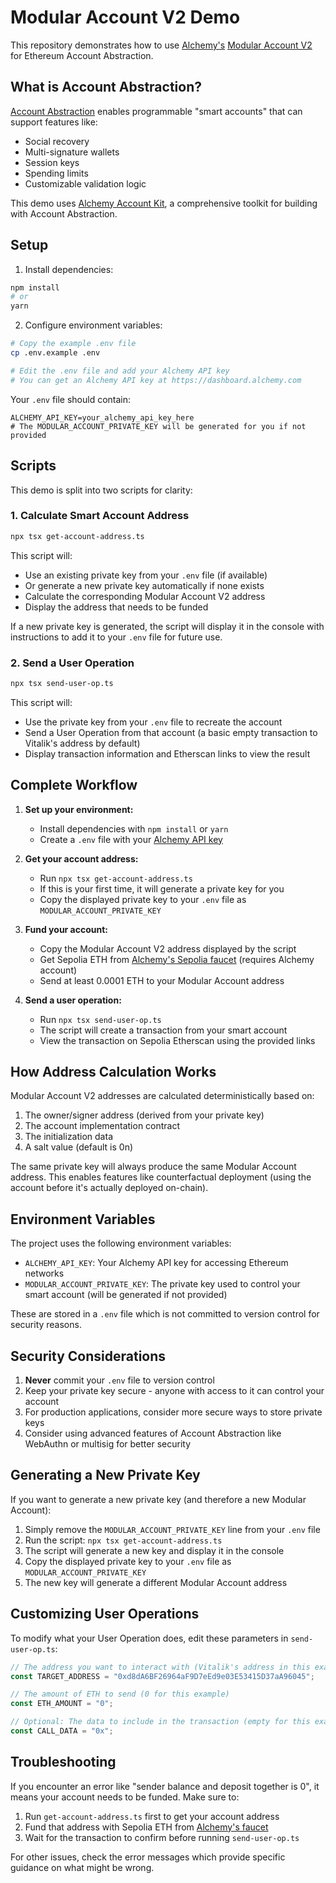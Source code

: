 # Modular Account V2 Demo

This repository demonstrates how to use [Alchemy's](https://www.alchemy.com/) [Modular Account V2](https://accountkit.alchemy.com/smart-contracts/modular-account-v2/overview) for Ethereum Account Abstraction.

## What is Account Abstraction?

[Account Abstraction](https://docs.alchemy.com/docs/account-abstraction-overview) enables programmable "smart accounts" that can support features like:
- Social recovery
- Multi-signature wallets
- Session keys
- Spending limits
- Customizable validation logic

This demo uses [Alchemy Account Kit](https://accountkit.alchemy.com/), a comprehensive toolkit for building with Account Abstraction.

## Setup

1. Install dependencies:
```bash
npm install
# or
yarn
```

2. Configure environment variables:
```bash
# Copy the example .env file
cp .env.example .env

# Edit the .env file and add your Alchemy API key
# You can get an Alchemy API key at https://dashboard.alchemy.com
```

Your `.env` file should contain:
```
ALCHEMY_API_KEY=your_alchemy_api_key_here
# The MODULAR_ACCOUNT_PRIVATE_KEY will be generated for you if not provided
```

## Scripts

This demo is split into two scripts for clarity:

### 1. Calculate Smart Account Address

```bash
npx tsx get-account-address.ts
```

This script will:
- Use an existing private key from your `.env` file (if available)
- Or generate a new private key automatically if none exists
- Calculate the corresponding Modular Account V2 address
- Display the address that needs to be funded

If a new private key is generated, the script will display it in the console with instructions to add it to your `.env` file for future use.

### 2. Send a User Operation

```bash
npx tsx send-user-op.ts
```

This script will:
- Use the private key from your `.env` file to recreate the account
- Send a User Operation from that account (a basic empty transaction to Vitalik's address by default)
- Display transaction information and Etherscan links to view the result

## Complete Workflow

1. **Set up your environment:**
   - Install dependencies with `npm install` or `yarn`
   - Create a `.env` file with your [Alchemy API key](https://dashboard.alchemy.com)

2. **Get your account address:**
   - Run `npx tsx get-account-address.ts`
   - If this is your first time, it will generate a private key for you
   - Copy the displayed private key to your `.env` file as `MODULAR_ACCOUNT_PRIVATE_KEY`

3. **Fund your account:**
   - Copy the Modular Account V2 address displayed by the script
   - Get Sepolia ETH from [Alchemy's Sepolia faucet](https://sepoliafaucet.com/) (requires Alchemy account)
   - Send at least 0.0001 ETH to your Modular Account address

4. **Send a user operation:**
   - Run `npx tsx send-user-op.ts`
   - The script will create a transaction from your smart account
   - View the transaction on Sepolia Etherscan using the provided links

## How Address Calculation Works

Modular Account V2 addresses are calculated deterministically based on:
1. The owner/signer address (derived from your private key)
2. The account implementation contract
3. The initialization data
4. A salt value (default is 0n)

The same private key will always produce the same Modular Account address. This enables features like counterfactual deployment (using the account before it's actually deployed on-chain).

## Environment Variables

The project uses the following environment variables:

- `ALCHEMY_API_KEY`: Your Alchemy API key for accessing Ethereum networks
- `MODULAR_ACCOUNT_PRIVATE_KEY`: The private key used to control your smart account (will be generated if not provided)

These are stored in a `.env` file which is not committed to version control for security reasons.

## Security Considerations

1. **Never** commit your `.env` file to version control
2. Keep your private key secure - anyone with access to it can control your account
3. For production applications, consider more secure ways to store private keys
4. Consider using advanced features of Account Abstraction like WebAuthn or multisig for better security

## Generating a New Private Key

If you want to generate a new private key (and therefore a new Modular Account):

1. Simply remove the `MODULAR_ACCOUNT_PRIVATE_KEY` line from your `.env` file
2. Run the script: `npx tsx get-account-address.ts`
3. The script will generate a new key and display it in the console
4. Copy the displayed private key to your `.env` file as `MODULAR_ACCOUNT_PRIVATE_KEY`
5. The new key will generate a different Modular Account address

## Customizing User Operations

To modify what your User Operation does, edit these parameters in `send-user-op.ts`:

```typescript
// The address you want to interact with (Vitalik's address in this example)
const TARGET_ADDRESS = "0xd8dA6BF26964aF9D7eEd9e03E53415D37aA96045";

// The amount of ETH to send (0 for this example)
const ETH_AMOUNT = "0";

// Optional: The data to include in the transaction (empty for this example)
const CALL_DATA = "0x";
```

## Troubleshooting

If you encounter an error like "sender balance and deposit together is 0", it means your account needs to be funded. Make sure to:

1. Run `get-account-address.ts` first to get your account address
2. Fund that address with Sepolia ETH from [Alchemy's faucet](https://sepoliafaucet.com/)
3. Wait for the transaction to confirm before running `send-user-op.ts`

For other issues, check the error messages which provide specific guidance on what might be wrong.
